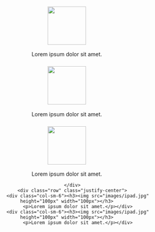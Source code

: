 <html>
<head>
<meta charset="UTF-8">
	<meta name="viewport" content="width=device-width, initial-scale=1">
	<title>Bootstrap jumbotron</title>
	<link type="text/css" rel="stylesheet" href="test8.css">
	<link rel="stylesheet" href="https://stackpath.bootstrapcdn.com/bootstrap/4.3.1/css/bootstrap.min.css" integrity="sha384-ggOyR0iXCbMQv3Xipma34MD+dH/1fQ784/j6cY/iJTQUOhcWr7x9JvoRxT2MZw1T" crossorigin="anonymous">
	<link rel="stylesheet" href="bootstrap/css/bootstrap.css">

</head>
<body>
	<div class="container" align="center">
	    <div class="row"> 
	        <div class="col-sm-4"><h3><img src="images/ipad.jpg" height="100px" width="100px"></h3>
	        <p>Lorem ipsum dolor sit amet.</p></div>
	        <div class="col-sm-4"><h3><img src="images/ipad.jpg" height="100px" width="100px"></h3>
	        <p>Lorem ipsum dolor sit amet.</p></div>
	        <div class="col-sm-4"><h3><img src="images/ipad.jpg" height="100px" width="100px"></h3>
	        <p>Lorem ipsum dolor sit amet.</p></div>
	        
	    </div>
	    <div class="row" class="justify-center">
	        <div class="col-sm-6"><h3><img src="images/ipad.jpg" height="100px" width="100px"></h3>
	        <p>Lorem ipsum dolor sit amet.</p></div>
	        <div class="col-sm-6"><h3><img src="images/ipad.jpg" height="100px" width="100px"></h3>
	        <p>Lorem ipsum dolor sit amet.</p></div>
	        
</div>


</body>
